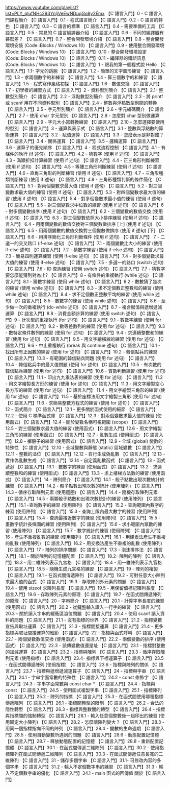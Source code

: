 https://www.youtube.com/playlist?list=PLY_qIufNHc293YnIjVeEwNDuqGo8y2Emx
【C 語言入門】0 - C 語言入門課程簡介
【C 語言入門】0.1 - 程式語言簡介
【C 語言入門】0.2 - C 語言的特色
【C 語言入門】0.3 - C 語言的標準
【C 語言入門】0.4 - 需要準備的工具
【C 語言入門】0.5 - 常見的 C 語言編譯器介紹
【C 語言入門】0.6 - 不同的編譯器有甚麼差？
【C 語言入門】0.7 - 整合開發環境介紹
【C 語言入門】0.8 - 整合開發環境安裝 (Code::Blocks / Windows 10)
【C 語言入門】0.9 - 使用整合開發環境 (Code::Blocks / Windows 10)
【C 語言入門】0.10 - 整合開發環境設定 (Code::Blocks / Windows 10)
【C 語言入門】0.11 - 編譯器的錯誤訊息 (Code::Blocks / Windows 10)
【C 語言入門】1 - 跟我的第一個程式說 Hello
【C 語言入門】1.1- 字元的跳脫
【C 語言入門】1.2 - 簡單的文字圖形練習
【C 語言入門】1.3 - 求兩個數字的和練習
【C 語言入門】1.4 - 算三個數字的和練習
【C 語言入門】1.5 - 程式寫作風格初探
【C 語言入門】1.6 - 數值交換
【C 語言入門】1.7 - 初學者的練習方式
【C 語言入門】2 - 資料型別簡介
【C 語言入門】2.1- 整數型別簡介
【C 語言入門】2.2 - 浮點數型別簡介
【C 語言入門】2.3 - 將 printf 或 scanf 用在不同資料型別
【C 語言入門】2.4 - 整數與浮點數型別間的轉換
【C 語言入門】2.5 - 字元型別簡介
【C 語言入門】2.6 - 字元編碼簡介
【C 語言入門】2.7 - 使用 char 字元型別
【C 語言入門】2.8 - 怎麼對 char 型別做運算
【C 語言入門】2.9 - 字元大小寫轉換練習
【C 語言入門】2.10 - 怎麼選擇要使用的型別
【C 語言入門】3 - 運算與表示式
【C 語言入門】3.1 - 整數與浮點數的算術運算
【C 語言入門】3.2 - 賦值運算
【C 語言入門】3.3 - 怎麼表示是非對錯？
【C 語言入門】3.4 - 關係運算
【C 語言入門】3.5 - 邏輯運算
【C 語言入門】3.6 - 運算子的優先順序
【C 語言入門】4 - 程式流程控制
【C 語言入門】4.1 - 有條件的執行 (if 述句)
【C 語言入門】4.2 - 猜數字 (使用 if 述句)
【C 語言入門】4.3 - 滿額折扣計算練習 (使用 if 述句)
【C 語言入門】4.4 - 正三角形判斷練習  (使用 if 述句)
【C 語言入門】4.5 - 等腰三角形判斷練習 (使用 if 述句)
【C 語言入門】4.6 - 直角三角形的判斷練習 (使用 if 述句)
【C 語言入門】4.7 - 三角形種類判斷練習 (使用 if 述句)
【C 語言入門】4.8 - 三角形種類判斷的條件簡化
【C 語言入門】5.1 - 對兩個變數求最大值 (使用 if 述句)
【C 語言入門】5.2 - 對三個變數求最大值的練習 (使用 if 述句)
【C 語言入門】5.3 - 對四個變數求最大值的練習 (使用 if 述句)
【C 語言入門】5.4 - 對多個變數求最小值的練習 (使用 if 述句)
【C 語言入門】5.5 - 對三個變數求中位數的練習 (使用 if 述句)
【C 語言入門】6 - 對多個變數排序 (使用 if 述句)
【C 語言入門】6.2 - 三個變數的數值交換 (使用 if 述句)
【C 語言入門】6.3 - 對三個變數依照大小排序練習 (使用 if 述句)
【C 語言入門】 6.4 - 用兩個變數的數值交換對三個變數做排序 [上] (使用 if 述句)
【C 語言入門】6.5 - 用兩個變數的數值交換對三個變數做排序 (使用 if 述句) [下]
【C 語言入門】6.6 - 用排序簡化三角形判斷條件 (使用 if 述句)
【C 語言入門】 7 - 二選一的交叉路口 (if-else 述句)
【C 語言入門】7.1 - 兩個變數比大小的練習 (使用 if-else 述句)
【C 語言入門】7.2 - 猜數字練習 (使用 if-else 述句)
【C 語言入門】7.3 - 簡易四則運算練習 (使用 if-else 述句)
【C 語言入門】7.4 - 對多個變數求最大值的練習 (使用 if-else 述句)
【C 語言入門】7.5 - 多選一的路口 (switch 述句)
【C 語言入門】7.6 - ID 查詢練習 (使用 switch 述句)
【C 語言入門】7.7 - 猜數字要怎麼能猜到對為止?
【C 語言入門】8 - 有條件的重複執行 (while 述句)
【C 語言入門】8.1 - 猜數字練習 (使用 while 述句)
【C 語言入門】8.2 - 數數猜了幾次的練習 (使用 while 述句)
【C 語言入門】8.3 - 求不定個數正整數和的練習 (使用 while 述句)
【C 語言入門】8.4 - 求不定個數正整數平均的練習 (使用 while 述句)
【C 語言入門】8.5 - 數數字的練習 (使用 while 述句)
【C 語言入門】8.6 - 至少做一次的重複執行 (do-while 述句)
【C 語言入門】8.7 - 複合賦值與遞增遞減運算
【C 語言入門】8.8 - 消費金額計算的練習 (使用 switch 述句)
【C 語言入門】9 - 計次型的重複執行 (for 述句)
【C 語言入門】9.1 - 數數字練習 (使用 for 述句)
【C 語言入門】9.2 - 數等差數列的練習 (使用 for 述句)
【C 語言入門】9.3 - 數特定條件數列的練習 (使用 for 述句)
【C 語言入門】9.4 - 求連續整數和的練習 (使用 for 述句)
【C 語言入門】9.5 - 用文字繪橫線的練習 (使用 for 述句)
【C 語言入門】9.6 - 中止重複執行 (break 與 continue 述句)
【C 語言入門】10.1 - 找出所有正因數的練習 (使用 for 述句)
【C 語言入門】10.2 - 韓信點兵的練習
【C 語言入門】10.3 - 有範圍的韓信點兵問題 (使用 for 述句)
【C 語言入門】10.4 - 韓信點兵中的最大值問題 (使用 for 述句)
【C 語言入門】10.5 - 有次數的韓信點兵練習 (使用 for 述句)
【C 語言入門】10.6 - 質數判斷練習 (使用 for 述句)
【C 語言入門】11.1 - 印出九九乘法表的練習 (使用 for 述句)
【C 語言入門】11.2 - 用文字繪製長方形的練習 (使用 for 述句)
【C 語言入門】11.3 - 用文字繪製空心長方形的練習 (使用 for 述句)
【C 語言入門】 11.4 - 用文字繪製三角形的練習 (使用 for 述句)
【C 語言入門】11.5 - 基於座標法用文字繪製三角形 (使用 for 述句)
【C 語言入門】11.6 - 求簡易整數方程式的練習 (使用 for 述句 )
【C 語言入門】12 - 函式簡介
【C 語言入門】12.1 - 更多關於函式使用的細節
【C 語言入門】12.2 - 使用 C 標準函式庫
【C 語言入門】12.3 - 對兩個變數求最大值的練習 (使用函式)
【C 語言入門】12.4 - 關於變數名稱可視範圍 (scope)
【C 語言入門】12.5 - 對三個變數求最大值的練習 (使用函式)
【C 語言入門】12.6 - 用文字繪製三角形的練習 (使用函式)
【C 語言入門】12.7 - 亂數生成 (使用函式)
【C 語言入門】12.8 - 擲骰子的練習 (使用函式)
【C 語言入門】12.9 - 全域 (global) 變數的特殊性
【C 語言入門】12.10 - 全域變數與靜態 (static) 區域變數
【C 語言入門】12.11 - 整數的溢位
【C 語言入門】12.12 - 自行生成偽亂數
【C 語言入門】12.13 - 實作偽亂數生成
【C 語言入門】12.14 - 自定義亂數函式
【C 語言入門】13 - 函式遞迴
【C 語言入門】13.1 - 數數字的練習 (使用函式)
【C 語言入門】13.2 - 求連續整數和的練習 (使用函式)
【C 語言入門】13.3 - 求上樓梯方法數的練習 (使用函式)
【C 語言入門】14 - 陣列簡介
【C 語言入門】14.1 - 骰子點數出現次數統計的練習
【C 語言入門】14.2 - 骰子點數出現次數的統計 (使用陣列)
【C 語言入門】14.3 - 循序存取陣列元素 (使用迴圈)
【C 語言入門】14.4 - 隨機存取陣列元素
【C 語言入門】14.5 - 兩顆骰子點數和出現次數統計的練習 (使用陣列)
【C 語言入門】15.1 -查詢數字的練習 (使用陣列)
【C 語言入門】15.2 - 查詢範圍內數字的練習 (使用陣列)
【C 語言入門】15.3 - 查詢上限內最大數字的練習 (使用陣列)
【C 語言入門】15.4 - 查詢最接近數字的練習 (使用陣列)
【C 語言入門】15.5 - 畫數字統計長條圖的練習 (使用陣列)
【C 語言入門】15.6 - 求小範圍內眾數的練習 (使用陣列)
【C 語言入門】15.7 - 數字統計的練習 (使用陣列)
【C 語言入門】16 - 產生不重複亂數的練習 (使用陣列)
【C 語言入門】16.1 - 用建表法產生不重複的亂數 (使用陣列)
【C 語言入門】16.2 - 用交換法產生不重複的亂數 (使用陣列)
【C 語言入門】17 - 陣列的排序問題
【C 語言入門】17.3 - 泡沫排序法
【C 語言入門】18.1 - 關於陣列的記憶體配置
【C 語言入門】18.2- 陣列的陣列
【C 語言入門】18.3 - 用二維陣列表示九宮格
【C 語言入門】18.4 - 用一維陣列表示九官格
【C 語言入門】18.5 - 隨機生成九宮格的練習
【C 語言入門】19 - 陣列的複製
【C 語言入門】19.1 - 在函式間傳遞陣列
【C 語言入門】19.2 - 可對任意大小陣列求最大值的函式
【C 語言入門】19.3 - 存取陣列外元素的問題
【C 語言入門】19.4 - 使用 sizeof 求陣列長度
【C 語言入門】19.5 - 用保留值標記陣列長度
【C 語言入門】19.6 - 存取陣列元素的原理
【C 語言入門】19.7 - 在函式間傳遞陣列的原理
【C 語言入門】20 - 字串簡介
【C 語言入門】20.1 - 計算字串長度的練習 (使用函式)
【C 語言入門】20.2 - 從鍵盤輸入讀入一行字的練習
【C 語言入門】20.3 - 關於讀入字串的緩衝區溢位問題
【C 語言入門】20.4 - 使用 scanf 讀入資料的問題
【C 語言入門】21.1 - 沒有指標的世界
【C 語言入門】21.2 - 指標變數宣告與取址運算
【C 語言入門】21.3 - 指標間接運算
【C 語言入門】21.4 - 更多指標與取址間接運算的細節
【C 語言入門】22 - 指標與函式呼叫
【C 語言入門】22.1 - 兩個變數數值交換 (使用函式)
【C 語言入門】22.2 - 兩個變數的排序 (使用函式)
【C 語言入門】22.3 - 該傳變數值還是址
【C 語言入門】23.1 - 指標對整數的加減運算
【C 語言入門】23.2 - 指標與陣列
【C 語言入門】23.3 - 循序存取陣列元素 (使用指標)
【C 語言入門】23.4- 指標與下標運算子
【C 語言入門】23.5 - 在函式間傳遞陣列 (使用指標)
【C 語言入門】23.6 - 指標與陣列的關係
【C 語言入門】23.7 - 指標與遞增遞減運算子
【C 語言入門】24 - 指標與字串
【C 語言入門】24.1 - 字串字面常數的特殊性
【C 語言入門】24.2 - const 修飾字
【C 語言入門】24.3 - 字串字面常數與 const char *
【C 語言入門】24.4 - 指標與 const
【C 語言入門】24.5 - 使用函式複製字串
【C 語言入門】25.1 - 指標陣列
【C 語言入門】25.2 - 陣列的指標
【C 語言入門】25.3 - 在函式間使用哪種指標傳遞陣列
【C 語言入門】26.1 - 指標間轉型的限制
【C 語言入門】26.2 - 合法的隱性轉型
【C 語言入門】26.3 - 指標與整數間的轉型
【C 語言入門】26.4 - 指標與指標間的強制轉型
【C 語言入門】28.1 - 輸入任意個整數後一起印出的練習 (使用固定大小陣列)
【C 語言入門】28.2 - 怎麼讓陣列變大 ?
【C 語言入門】28.3 - 用同一個指標指向不同的陣列
【C 語言入門】28.4 - 變數的生命週期
【C 語言入門】28.5 - 使用自動變數所遇到的問題
【C 語言入門】28.6 - 動態配置記憶體
【C 語言入門】28.7 - 釋放動態配置的記憶體
【C 語言入門】28.8 - 重新配置記憶體
【C 語言入門】30.1 - 在函式間傳遞二維陣列
【C 語言入門】30.2 - 使用指標陣列在函式間傳遞二維陣列
【C 語言入門】30.3 - 在函式間傳遞任意長寬的二維陣列
【C 語言入門】31 - 儲存多個字串
【C 語言入門】31.1- 可修改內容的多個字串
【C 語言入門】31.2 - 輸入不定個數字串的練習
【C 語言入門】31.3 - 輸入不定個數字串的優化
【C 語言入門】34.1 - main 函式的回傳值
關於【C 語言入門】
